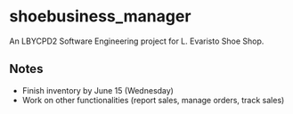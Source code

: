 # shoebusiness_manager

An LBYCPD2 Software Engineering project for L. Evaristo Shoe Shop.

## Notes

- Finish inventory by June 15 (Wednesday)
- Work on other functionalities (report sales, manage orders, track sales)
